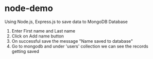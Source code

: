 # node-demo
Using Node.js, Express.js to save data to MongoDB Database

1. Enter First name and Last name
2. Click on Add name button
3. On successful save the message "Name saved to database"
4. Go to mongodb and under 'users' collection we can see the records getting saved
